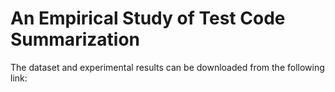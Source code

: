 # An Empirical Study of Test Code Summarization

The dataset and experimental results can be downloaded from the following link:

